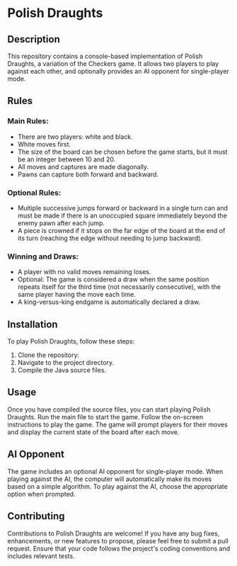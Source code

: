# Polish Draughts

## Description

This repository contains a console-based implementation of Polish Draughts, a variation of the Checkers game. It allows two players to play against each other, and optionally provides an AI opponent for single-player mode.

## Rules

### Main Rules:
- There are two players: white and black.
- White moves first.
- The size of the board can be chosen before the game starts, but it must be an integer between 10 and 20.
- All moves and captures are made diagonally.
- Pawns can capture both forward and backward.

### Optional Rules:
- Multiple successive jumps forward or backward in a single turn can and must be made if there is an unoccupied square immediately beyond the enemy pawn after each jump.
- A piece is crowned if it stops on the far edge of the board at the end of its turn (reaching the edge without needing to jump backward).

### Winning and Draws:
- A player with no valid moves remaining loses.
- Optional: The game is considered a draw when the same position repeats itself for the third time (not necessarily consecutive), with the same player having the move each time.
- A king-versus-king endgame is automatically declared a draw.

## Installation

To play Polish Draughts, follow these steps:

1. Clone the repository:
2. Navigate to the project directory.
3. Compile the Java source files.

## Usage

Once you have compiled the source files, you can start playing Polish Draughts.
Run the main file to start the game. Follow the on-screen instructions to play the game. The game will prompt players for their moves and display the current state of the board after each move.

## AI Opponent

The game includes an optional AI opponent for single-player mode. When playing against the AI, the computer will automatically make its moves based on a simple algorithm.
To play against the AI, choose the appropriate option when prompted.

## Contributing

Contributions to Polish Draughts are welcome! If you have any bug fixes, enhancements, or new features to propose, please feel free to submit a pull request. Ensure that your code follows the project's coding conventions and includes relevant tests.
   
